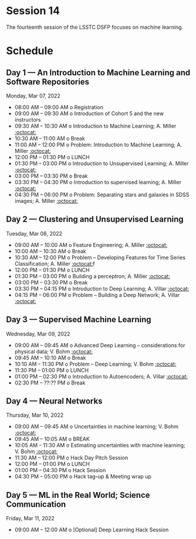 # Session 14

The fourteenth session of the LSSTC DSFP focuses on machine learning.

# Schedule


## Day 1 — An Introduction to Machine Learning and Software Repositories

Monday, Mar 07, 2022

 * 08:00 AM – 09:00 AM  o  Registration
 * 09:00 AM – 09:30 AM  o  Introduction of Cohort 5 and the new instructors
 * 09:30 AM – 10:30 AM  o  Introduction to Machine Learning; A. Miller [:octocat:](https://github.com/adamamiller)
 * 10:30 AM – 11:00 AM  o  Break
 * 11:00 AM – 12:00 PM  o  Problem: Introduction to Machine Learning; A. Miller [:octocat:](https://github.com/adamamiller)
 * 12:00 PM – 01:30 PM  o  LUNCH
 * 01:30 PM – 03:00 PM  o  Introduction to Unsupervised Learning; A. Miller [:octocat:](https://github.com/adamamiller)
 * 03:00 PM – 03:30 PM  o  Break
 * 03:30 PM – 04:30 PM  o Introduction to supervised learning; A. Miller [:octocat:](https://github.com/adamamiller)
 * 04:30 PM – 06:00 PM  o  Problem: Separating stars and galaxies in SDSS images; A. Miller [:octocat:](https://github.com/adamamiller)

## Day 2 — Clustering and Unsupervised Learning

Tuesday, Mar 08, 2022

 * 09:00 AM – 10:00 AM  o Feature Engineering; A. Miller [:octocat:](https://github.com/adamamiller)
 * 10:00 AM – 10:30 AM  o  Break
 * 10:30 AM – 12:00 PM  o  Problem – Developing Features for Time Series Classification; A. Miller [:octocat:](https://github.com/adamamiller)f
 * 12:00 PM – 01:30 PM  o  LUNCH
 * 01:30 PM – 03:00 PM  o  Building a perceptron; A. Miller [:octocat:](https://github.com/adamamiller)
 * 03:00 PM – 03:30 PM  o  Break
 * 03:30 PM – 04:15 PM  o  Introduction to Deep Learning; A. Villar [:octocat:](https://github.com/villrv)
 * 04:15 PM – 06:00 PM  o  Problem – Building a Deep Network; A. Villar [:octocat:](https://github.com/villrv)

## Day 3 — Supervised Machine Learning

Wednesday, Mar 09, 2022

 * 09:00 AM – 09:45 AM  o  Advanced Deep Learning – considerations for physical data; V. Bohm [:octocat:](https://github.com/VMBoehm)
 * 09:45 AM – 10:10 AM  o  Break
 * 10:10 AM – 11:30 PM  o  Problem – Deep Learning; V. Bohm [:octocat:](https://github.com/VMBoehm)
 * 11:30 PM – 01:00 PM  o  LUNCH
 * 01:00 PM – 02:30 PM  o  Introduction to Autoencoders; A. Villar [:octocat:](https://github.com/villrv)
 * 02:30 PM – ??:?? PM  o  Break
 
## Day 4 — Neural Networks

Thursday, Mar 10, 2022

 * 09:00 AM – 09:45 AM  o  Uncertainties in machine learning; V. Bohm [:octocat:](https://github.com/VMBoehm)
 * 09:45 AM – 10:05 AM  o  BREAK
 * 10:05 AM – 11:30 AM  o  Estimating uncertainties with machine learning; V. Bohm [:octocat:](https://github.com/VMBoehm)
 * 11:30 AM – 12:00 PM  o  Hack Day Pitch Session
 * 12:00 PM – 01:00 PM  o  LUNCH
 * 01:00 PM – 04:30 PM  o  Hack Session
 * 04:30 PM – 05:00 PM  o  Hack tag–up & Meeting wrap up
 
## Day 5 — ML in the Real World; Science Communication

Friday, Mar 11, 2022

 * 09:00 AM – 12:00 AM  o  [Optional] Deep Learning Hack Session
